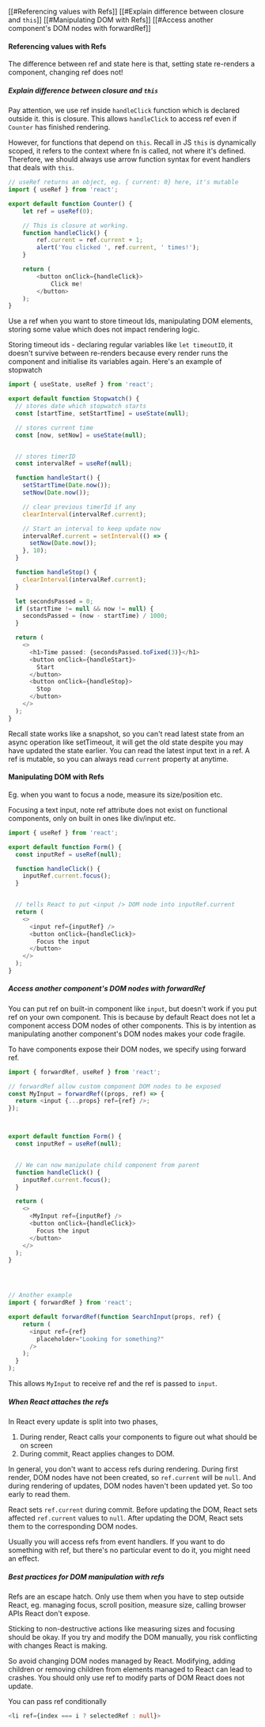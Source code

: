[[#Referencing values with Refs]]
[[#Explain difference between closure and `this`]]
[[#Manipulating DOM with Refs]]
[[#Access another component's DOM nodes with forwardRef]]

#### Referencing values with Refs

The difference between ref and state here is that, setting state re-renders a component, changing ref does not!

##### Explain difference between closure and `this`
Pay attention, we use ref inside `handleClick` function which is declared outside it. this is closure. This allows `handleClick` to access ref even if `Counter` has finished rendering.

However, for functions that depend on `this`. Recall in JS `this` is dynamically scoped, it refers to the context where fn is called, not where it's defined. Therefore, we should always use arrow function syntax for event handlers that deals with `this`.


```ts
// useRef returns an object, eg. { current: 0} here, it's mutable
import { useRef } from 'react';

export default function Counter() {
	let ref = useRef(0);

	// This is closure at working.
	function handleClick() {
		ref.current = ref.current + 1;
		alert('You clicked ', ref.current, ' times!');
	}

	return (
		<button onClick={handleClick}>
			Click me!
		</button>
	);
}

```

Use a ref when you want to store timeout Ids, manipulating DOM elements, storing some value which does not impact rendering logic.

Storing timeout ids - declaring regular variables like `let timeoutID`, it doesn't survive between re-renders because every render runs the component and initialise its variables again. Here's an example of stopwatch

```ts
import { useState, useRef } from 'react';

export default function Stopwatch() {
  // stores date which stopwatch starts
  const [startTime, setStartTime] = useState(null);

  // stores current time
  const [now, setNow] = useState(null);


  // stores timerID
  const intervalRef = useRef(null);

  function handleStart() {
    setStartTime(Date.now());
    setNow(Date.now());

	// clear previous timerId if any
    clearInterval(intervalRef.current);

	// Start an interval to keep update now
    intervalRef.current = setInterval(() => {
      setNow(Date.now());
    }, 10);
  }

  function handleStop() {
    clearInterval(intervalRef.current);
  }

  let secondsPassed = 0;
  if (startTime != null && now != null) {
    secondsPassed = (now - startTime) / 1000;
  }

  return (
    <>
      <h1>Time passed: {secondsPassed.toFixed(3)}</h1>
      <button onClick={handleStart}>
        Start
      </button>
      <button onClick={handleStop}>
        Stop
      </button>
    </>
  );
}

```

Recall state works like a snapshot, so you can't read latest state from an async operation like setTimeout, it will get the old state despite you may have updated the state earlier. You can read the latest input text in a ref. A ref is mutable, so you can always read `current` property at anytime.



#### Manipulating DOM with Refs

Eg. when you want to focus a node, measure its size/position etc.

Focusing a text input, note ref attribute does not exist on functional components, only on built in ones like div/input etc. 
```ts
import { useRef } from 'react';

export default function Form() {
  const inputRef = useRef(null);

  function handleClick() {
    inputRef.current.focus();
  }


  // tells React to put <input /> DOM node into inputRef.current
  return (
    <>
      <input ref={inputRef} />
      <button onClick={handleClick}>
        Focus the input
      </button>
    </>
  );
}

```


##### Access another component's DOM nodes with forwardRef
You can put ref on built-in component like `input`, but doesn't work if you put ref on your own component. This is because by default React does not let a component access DOM nodes of other components. This is by intention as manipulating another component's DOM nodes makes your code fragile.

To have components expose their DOM nodes, we specify using forward ref.

```ts
import { forwardRef, useRef } from 'react';

// forwardRef allow custom component DOM nodes to be exposed
const MyInput = forwardRef((props, ref) => {
  return <input {...props} ref={ref} />;
});



export default function Form() {
  const inputRef = useRef(null);


  // We can now manipulate child component from parent
  function handleClick() {
    inputRef.current.focus();
  }

  return (
    <>
      <MyInput ref={inputRef} />
      <button onClick={handleClick}>
        Focus the input
      </button>
    </>
  );
}




// Another example
import { forwardRef } from 'react';

export default forwardRef(function SearchInput(props, ref) {
    return (
      <input ref={ref}
        placeholder="Looking for something?"
      />
    );
  }
);

```



This allows `MyInput` to receive ref and the ref is passed to `input`.


##### When React attaches the refs
In React every update is split into two phases,
1. During render, React calls your components to figure out what should be on screen
2. During commit, React applies changes to DOM.

In general, you don't want to access refs during rendering. During first render, DOM nodes have not been created, so `ref.current` will be `null`. And during rendering of updates, DOM nodes haven't been updated yet. So too early to read them.

React sets `ref.current` during commit. Before updating the DOM, React sets affected `ref.current` values to `null`. After updating the DOM, React sets them to the corresponding DOM nodes.

Usually you will access refs from event handlers. If you want to do something with ref, but there's no particular event to do it, you might need an effect.


##### Best practices for DOM manipulation with refs

Refs are an escape hatch. Only use them when you have to step outside React, eg. managing focus, scroll position, measure size, calling browser APIs React don't expose.

Sticking to non-destructive actions like measuring sizes and focusing should be okay. If you try and modify the DOM manually, you risk conflicting with changes React is making.

So avoid changing DOM nodes managed by React. Modifying, adding children or removing children from elements managed to React can lead to crashes. You should only use ref to  modify parts of DOM React does not update.

You can pass ref conditionally
```ts
<li ref={index === i ? selectedRef : null}>
```








